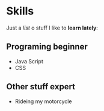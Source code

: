 # Skills

Just a _list_ o stuff I like to **learn lately**:

 ## Programing beginner
 - Java Script
 - CSS
 
 ## Other stuff expert 
 - Rideing my motorcycle 

